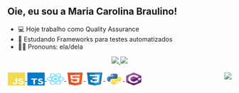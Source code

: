 ## Oie, eu sou a Maria Carolina Braulino! 

- 💻 Hoje trabalho como Quality Assurance 
- 📖 Estudando Frameworks para testes automatizados
- 🏳️‍🌈 Pronouns: ela/dela
<div align="center">
  <a href="https://github.com/carolbraulino">
  <img height="180em" src="https://github-readme-stats.vercel.app/api?username=carolbraulino&show_icons=true&theme=codeSTACKr&include_all_commits=true&count_private=true"/>
  <img height="180em" src="https://github-readme-stats.vercel.app/api/top-langs/?username=carolbraulino&layout=compact&langs_count=7&theme=codeSTACKr"/>
</div>
<div style="display: inline_block"><br>
  <img align="center" alt="Rafa-Js" height="30" width="40" src="https://raw.githubusercontent.com/devicons/devicon/master/icons/javascript/javascript-plain.svg">
  <img align="center" alt="Rafa-Ts" height="30" width="40" src="https://raw.githubusercontent.com/devicons/devicon/master/icons/typescript/typescript-plain.svg">
  <img align="center" alt="Rafa-React" height="30" width="40" src="https://raw.githubusercontent.com/devicons/devicon/master/icons/react/react-original.svg">
  <img align="center" alt="Rafa-HTML" height="30" width="40" src="https://raw.githubusercontent.com/devicons/devicon/master/icons/html5/html5-original.svg">
  <img align="center" alt="Rafa-CSS" height="30" width="40" src="https://raw.githubusercontent.com/devicons/devicon/master/icons/css3/css3-original.svg">
  <img align="center" alt="Rafa-Python" height="30" width="40" src="https://raw.githubusercontent.com/devicons/devicon/master/icons/python/python-original.svg">
  <img align="center" alt="Rafa-Csharp" height="30" width="40" src="https://raw.githubusercontent.com/devicons/devicon/master/icons/csharp/csharp-original.svg">
  <a href="https://picasion.com/"><img src="https://i.picasion.com/pic92/201055ee5934b0e69bd7f21e8d8631b7.gif" img align="right" height="150" border="0" /></a><br />
</div>

<!---
CarolBraulino/CarolBraulino is a ✨ special ✨ repository because its `README.md` (this file) appears on your GitHub profile.
You can click the Preview link to take a look at your changes.
--->

